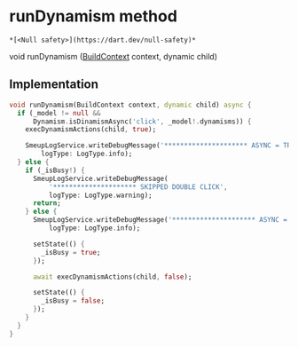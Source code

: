 


# runDynamism method




    *[<Null safety>](https://dart.dev/null-safety)*




void runDynamism
([BuildContext](https://api.flutter.dev/flutter/widgets/BuildContext-class.html) context, dynamic child)








## Implementation

```dart
void runDynamism(BuildContext context, dynamic child) async {
  if (_model != null &&
      Dynamism.isDinamismAsync('click', _model!.dynamisms)) {
    execDynamismActions(child, true);

    SmeupLogService.writeDebugMessage('********************* ASYNC = TRUE',
        logType: LogType.info);
  } else {
    if (_isBusy!) {
      SmeupLogService.writeDebugMessage(
          '********************* SKIPPED DOUBLE CLICK',
          logType: LogType.warning);
      return;
    } else {
      SmeupLogService.writeDebugMessage('********************* ASYNC = FALSE',
          logType: LogType.info);

      setState(() {
        _isBusy = true;
      });

      await execDynamismActions(child, false);

      setState(() {
        _isBusy = false;
      });
    }
  }
}
```







